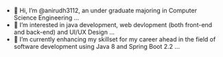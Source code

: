 - 👋 Hi, I’m @anirudh3112, an under graduate majoring in Computer Science Engineering ...                                             
- 👀 I’m interested in java development, web devlopment (both front-end and back-end) and UI/UX Design ...                                                       
- 🌱 I’m currently enhancing my skillset for my career ahead in the field of software development using Java 8 and Spring Boot 2.2 ...                           
<!-- 📫 How to reach me ... -->                          

<!---
anirudh3112/anirudh3112 is a ✨ special ✨ repository because its `README.md` (this file) appears on your GitHub profile.
You can click the Preview link to take a look at your changes.
--->
